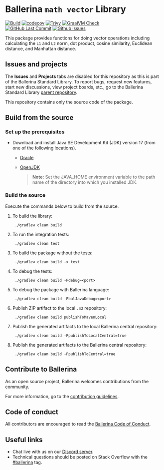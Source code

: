 Ballerina `math vector` Library
==============================

  [![Build](https://github.com/ballerina-platform/module-ballerina-math.vector/actions/workflows/build-timestamped-master.yml/badge.svg)](https://github.com/ballerina-platform/module-ballerina-math.vector/actions/workflows/build-timestamped-master.yml)
  [![codecov](https://codecov.io/gh/ballerina-platform/module-ballerina-math.vector/branch/main/graph/badge.svg)](https://codecov.io/gh/ballerina-platform/module-ballerina-math.vector)
  [![Trivy](https://github.com/ballerina-platform/module-ballerina-math.vector/actions/workflows/trivy-scan.yml/badge.svg)](https://github.com/ballerina-platform/module-ballerina-math.vector/actions/workflows/trivy-scan.yml)
  [![GraalVM Check](https://github.com/ballerina-platform/module-ballerina-math.vector/actions/workflows/build-with-bal-test-graalvm.yml/badge.svg)](https://github.com/ballerina-platform/module-ballerina-math.vector/actions/workflows/build-with-bal-test-graalvm.yml)  
  [![GitHub Last Commit](https://img.shields.io/github/last-commit/ballerina-platform/module-ballerina-math.vector.svg)](https://github.com/ballerina-platform/module-ballerina-math.vector/commits/main)
  [![Github issues](https://img.shields.io/github/issues/ballerina-platform/ballerina-standard-library/module/math.vector.svg?label=Open%20Issues)](https://github.com/ballerina-platform/ballerina-standard-library/labels/module%2Fmath.vector)

This package provides functions for doing vector operations including calculating the `L1` and `L2` norm, dot product, cosine similarity, Euclidean distance, and Manhattan distance.

## Issues and projects

The **Issues** and **Projects** tabs are disabled for this repository as this is part of the Ballerina Standard Library. To report bugs, request new features, start new discussions, view project boards, etc., go to the Ballerina Standard Library [parent repository](https://github.com/ballerina-platform/ballerina-standard-library). 

This repository contains only the source code of the package.

## Build from the source

### Set up the prerequisites

* Download and install Java SE Development Kit (JDK) version 17 (from one of the following locations).

   * [Oracle](https://www.oracle.com/java/technologies/downloads/)
   
   * [OpenJDK](https://adoptium.net/)
   
        > **Note:** Set the JAVA_HOME environment variable to the path name of the directory into which you installed JDK.

### Build the source

Execute the commands below to build from the source.

1. To build the library:

        ./gradlew clean build

2. To run the integration tests:

        ./gradlew clean test

3. To build the package without the tests:

        ./gradlew clean build -x test

4. To debug the tests:

        ./gradlew clean build -Pdebug=<port>
        
5. To debug the package with Ballerina language:
   
        ./gradlew clean build -PbalJavaDebug=<port>

6. Publish ZIP artifact to the local `.m2` repository:

        ./gradlew clean build publishToMavenLocal

7. Publish the generated artifacts to the local Ballerina central repository:
   
        ./gradlew clean build -PpublishToLocalCentral=true

8. Publish the generated artifacts to the Ballerina central repository:

        ./gradlew clean build -PpublishToCentral=true
        
## Contribute to Ballerina

As an open source project, Ballerina welcomes contributions from the community. 

For more information, go to the [contribution guidelines](https://github.com/ballerina-platform/ballerina-lang/blob/master/CONTRIBUTING.md).

## Code of conduct

All contributors are encouraged to read the [Ballerina Code of Conduct](https://ballerina.io/code-of-conduct).

## Useful links

* Chat live with us on our [Discord server](https://discord.gg/ballerinalang).
* Technical questions should be posted on Stack Overflow with the [#ballerina](https://stackoverflow.com/questions/tagged/ballerina) tag.
